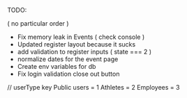 TODO: 

( no particular order ) 

- Fix memory leak in Events ( check console )
- Updated register layout because it sucks
- add validation to register inputs ( state === 2 )
- normalize dates for the event page
- Create env variables for db
- Fix login validation close out button

// userType key
  Public users = 1
  Athletes = 2
  Employees = 3